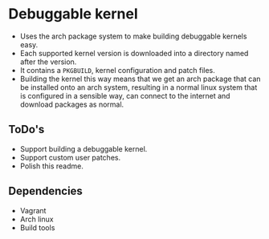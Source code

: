 # Debuggable kernel
- Uses the arch package system to make building debuggable kernels easy.
- Each supported kernel version is downloaded into a directory named after the version.
- It contains a `PKGBUILD`, kernel configuration and patch files.
- Building the kernel this way means that we get an arch package that can be installed onto an arch system, resulting in a normal linux system that is configured in a sensible way, can connect to the internet and download packages as normal.

## ToDo's
- Support building a debuggable kernel.
- Support custom user patches.
- Polish this readme.

## Dependencies
- Vagrant
- Arch linux
- Build tools
